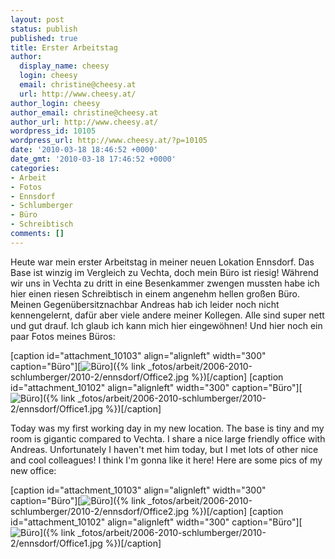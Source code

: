 ```yaml
---
layout: post
status: publish
published: true
title: Erster Arbeitstag
author:
  display_name: cheesy
  login: cheesy
  email: christine@cheesy.at
  url: http://www.cheesy.at/
author_login: cheesy
author_email: christine@cheesy.at
author_url: http://www.cheesy.at/
wordpress_id: 10105
wordpress_url: http://www.cheesy.at/?p=10105
date: '2010-03-18 18:46:52 +0000'
date_gmt: '2010-03-18 17:46:52 +0000'
categories:
- Arbeit
- Fotos
- Ennsdorf
- Schlumberger
- Büro
- Schreibtisch
comments: []
---
```

<!--:de-->Heute war mein erster Arbeitstag in meiner neuen Lokation Ennsdorf. Das Base ist winzig im Vergleich zu Vechta, doch mein Büro ist riesig! Während wir uns in Vechta zu dritt in eine Besenkammer zwengen mussten habe ich hier einen riesen Schreibtisch in einem angenehm hellen großen Büro. Meinen Gegenübersitznachbar Andreas hab ich leider noch nicht kennengelernt, dafür aber viele andere meiner Kollegen. Alle sind super nett und gut drauf. Ich glaub ich kann mich hier eingewöhnen! Und hier noch ein paar Fotos meines Büros:
[caption id="attachment\_10103" align="alignleft" width="300" caption="Büro"][![Büro](http://www.cheesy.at/wp-content/uploads/2010/03/ennsdorf/Office2-300x225.jpg "Office2")]({% link _fotos/arbeit/2006-2010-schlumberger/2010-2/ennsdorf/Office2.jpg %})[/caption]
[caption id="attachment\_10102" align="alignleft" width="300" caption="Büro"][![Büro](http://www.cheesy.at/wp-content/uploads/2010/03/ennsdorf/Office1-300x225.jpg "Office1")]({% link _fotos/arbeit/2006-2010-schlumberger/2010-2/ennsdorf/Office1.jpg %})[/caption]
<!--:--><!--:en-->Today was my first working day in my new location. The base is tiny and my room is gigantic compared to Vechta. I share a nice large friendly office with Andreas. Unfortunately I haven't met him today, but I met lots of other nice and cool colleagues! I think I'm gonna like it here! Here are some pics of my new office:
[caption id="attachment\_10103" align="alignleft" width="300" caption="Büro"][![Büro](http://www.cheesy.at/wp-content/uploads/2010/03/ennsdorf/Office2-300x225.jpg "Office2")]({% link _fotos/arbeit/2006-2010-schlumberger/2010-2/ennsdorf/Office2.jpg %})[/caption]
[caption id="attachment\_10102" align="alignleft" width="300" caption="Büro"][![Büro](http://www.cheesy.at/wp-content/uploads/2010/03/ennsdorf/Office1-300x225.jpg "Office1")]({% link _fotos/arbeit/2006-2010-schlumberger/2010-2/ennsdorf/Office1.jpg %})[/caption]
<!--:-->
